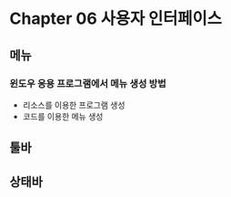 # Chapter 06 사용자 인터페이스

## 메뉴
### 윈도우 응용 프로그램에서 메뉴 생성 방법
- 리소스를 이용한 프로그램 생성
- 코드를 이용한 메뉴 생성


## 툴바
## 상태바
